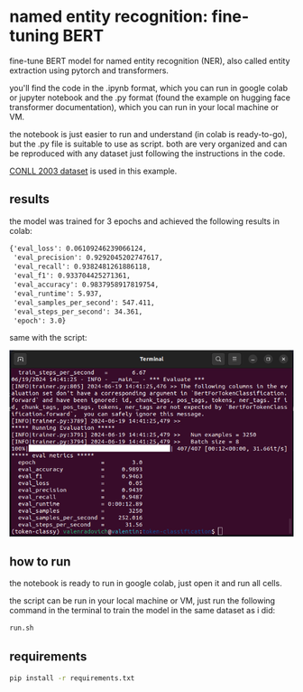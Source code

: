 # named entity recognition: fine-tuning BERT

fine-tune BERT model for named entity recognition (NER), also called entity extraction using pytorch and transformers. 

you'll find the code in the .ipynb format, which you can run in google colab or jupyter notebook and the .py format (found the example on hugging face transformer documentation), which you can run in your local machine or VM.

the notebook is just easier to run and understand (in colab is ready-to-go), but the .py file is suitable to use as script. 
both are very organized and can be reproduced with any dataset just following the instructions in the code.

[CONLL 2003 dataset](https://aclanthology.org/W03-0419.pdf) is used in this example.

## results

the model was trained for 3 epochs and achieved the following results in colab:
```
{'eval_loss': 0.06109246239066124,
 'eval_precision': 0.9292045202747617,
 'eval_recall': 0.9382481261886118,
 'eval_f1': 0.933704425271361,
 'eval_accuracy': 0.9837958917819754,
 'eval_runtime': 5.937,
 'eval_samples_per_second': 547.411,
 'eval_steps_per_second': 34.361,
 'epoch': 3.0}
```

same with the script:

![results](result-1.png)

## how to run
the notebook is ready to run in google colab, just open it and run all cells.

the script can be run in your local machine or VM, just run the following command in the terminal to train the model in the same dataset as i did:
```bash
run.sh
```

## requirements

```bash
pip install -r requirements.txt
``` 

